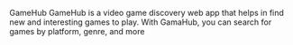 GameHub
GameHub is a video game discovery web app that helps in find new and interesting games to play. With GamaHub, you can search for games by platform, genre, and more
